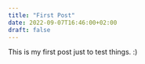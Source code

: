 ```yaml
---
title: "First Post"
date: 2022-09-07T16:46:00+02:00
draft: false
---
```


This is my first post just to test things. :)